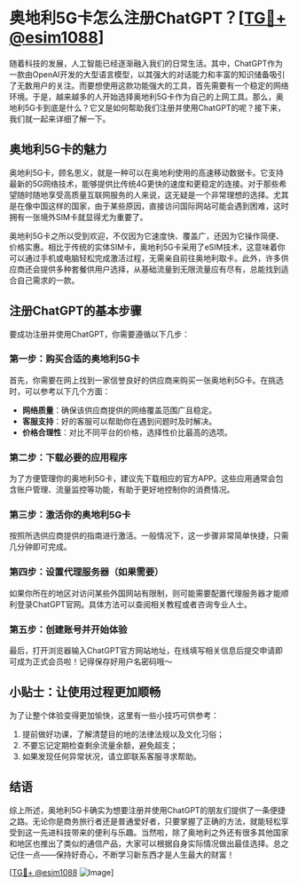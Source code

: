 # 奥地利5G卡怎么注册ChatGPT？[[TG💪+ @esim1088](https://t.me/s/esim1088)]

随着科技的发展，人工智能已经逐渐融入我们的日常生活。其中，ChatGPT作为一款由OpenAI开发的大型语言模型，以其强大的对话能力和丰富的知识储备吸引了无数用户的关注。而要想使用这款功能强大的工具，首先需要有一个稳定的网络环境。于是，越来越多的人开始选择奥地利5G卡作为自己的上网工具。那么，奥地利5G卡到底是什么？它又是如何帮助我们注册并使用ChatGPT的呢？接下来，我们就一起来详细了解一下。

## 奥地利5G卡的魅力

奥地利5G卡，顾名思义，就是一种可以在奥地利使用的高速移动数据卡。它支持最新的5G网络技术，能够提供比传统4G更快的速度和更稳定的连接。对于那些希望随时随地享受高质量互联网服务的人来说，这无疑是一个非常理想的选择。尤其是在像中国这样的国家，由于某些原因，直接访问国际网站可能会遇到困难，这时拥有一张境外SIM卡就显得尤为重要了。

奥地利5G卡之所以受到欢迎，不仅因为它速度快、覆盖广，还因为它操作简便、价格实惠。相比于传统的实体SIM卡，奥地利5G卡采用了eSIM技术，这意味着你可以通过手机或电脑轻松完成激活过程，无需亲自前往奥地利取卡。此外，许多供应商还会提供多种套餐供用户选择，从基础流量到无限流量应有尽有，总能找到适合自己需求的一款。

## 注册ChatGPT的基本步骤

要成功注册并使用ChatGPT，你需要遵循以下几步：

### 第一步：购买合适的奥地利5G卡

首先，你需要在网上找到一家信誉良好的供应商来购买一张奥地利5G卡。在挑选时，可以参考以下几个方面：
- **网络质量**：确保该供应商提供的网络覆盖范围广且稳定。
- **客服支持**：好的客服可以帮助你在遇到问题时及时解决。
- **价格合理性**：对比不同平台的价格，选择性价比最高的选项。

### 第二步：下载必要的应用程序

为了方便管理你的奥地利5G卡，建议先下载相应的官方APP。这些应用通常会包含账户管理、流量监控等功能，有助于更好地控制你的消费情况。

### 第三步：激活你的奥地利5G卡

按照所选供应商提供的指南进行激活。一般情况下，这一步骤非常简单快捷，只需几分钟即可完成。

### 第四步：设置代理服务器（如果需要）

如果你所在的地区对访问某些外国网站有限制，则可能需要配置代理服务器才能顺利登录ChatGPT官网。具体方法可以查阅相关教程或者咨询专业人士。

### 第五步：创建账号并开始体验

最后，打开浏览器输入ChatGPT官方网站地址，在线填写相关信息后提交申请即可成为正式会员啦！记得保存好用户名密码哦～

## 小贴士：让使用过程更加顺畅

为了让整个体验变得更加愉快，这里有一些小技巧可供参考：

1. 提前做好功课，了解清楚目的地的法律法规以及文化习俗；
2. 不要忘记定期检查剩余流量余额，避免超支；
3. 如果发现任何异常状况，请立即联系客服寻求帮助。

## 结语

综上所述，奥地利5G卡确实为想要注册并使用ChatGPT的朋友们提供了一条便捷之路。无论你是商务旅行者还是普通爱好者，只要掌握了正确的方法，就能轻松享受到这一先进科技带来的便利与乐趣。当然啦，除了奥地利之外还有很多其他国家和地区也推出了类似的通信产品，大家可以根据自身实际情况做出最佳选择。总之记住一点——保持好奇心，不断学习新东西才是人生最大的财富！

[[TG💪+ @esim1088](https://t.me/s/esim1088) ![Image](https://i.postimg.cc/4NQfJmqS/Snipaste-2025-05-13-00-14-12.png)]